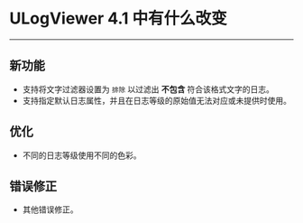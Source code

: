 ﻿# ULogViewer 4.1 中有什么改变
 ---

## 新功能
+ 支持将文字过滤器设置为 ```排除``` 以过滤出 **不包含** 符合该格式文字的日志。
+ 支持指定默认日志属性，并且在日志等级的原始值无法对应或未提供时使用。

## 优化
+ 不同的日志等级使用不同的色彩。

## 错误修正
+ 其他错误修正。